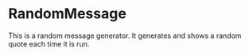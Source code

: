 # RandomMessage
This is a random message generator. It generates and shows a random  quote each time it is run. 
